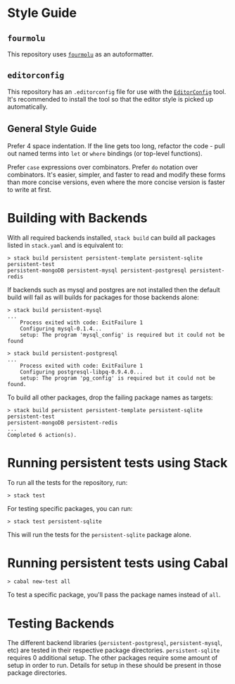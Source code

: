 # Style Guide

## `fourmolu`

This repository uses
[`fourmolu`](https://hackage.haskell.org/package/fourmolu) as an
autoformatter.

## `editorconfig`

This repository has an `.editorconfig` file for use with the
[`EditorConfig`](https://editorconfig.org/) tool. It's recommended to install
the tool so that the editor style is picked up automatically.

## General Style Guide

Prefer 4 space indentation. If the line gets too long, refactor the code - pull
out named terms into `let` or `where` bindings (or top-level functions).

Prefer `case` expressions over combinators. Prefer `do` notation over combinators.
It's easier, simpler, and faster to read and modify these forms than more
concise versions, even where the more concise version is faster to write at
first.

# Building with Backends

With all required backends installed, `stack build` can build all packages
listed in `stack.yaml` and is equivalent to:

```
> stack build persistent persistent-template persistent-sqlite persistent-test
persistent-mongoDB persistent-mysql persistent-postgresql persistent-redis
```

If backends such as mysql and postgres are not installed then the default build
will fail as will builds for packages for those backends alone:

```
> stack build persistent-mysql
...
    Process exited with code: ExitFailure 1
    Configuring mysql-0.1.4...
    setup: The program 'mysql_config' is required but it could not be found

> stack build persistent-postgresql
...
    Process exited with code: ExitFailure 1
    Configuring postgresql-libpq-0.9.4.0...
    setup: The program 'pg_config' is required but it could not be found.
```

To build all other packages, drop the failing package names as targets:

```
> stack build persistent persistent-template persistent-sqlite persistent-test
persistent-mongoDB persistent-redis
...
Completed 6 action(s).
```

# Running persistent tests using Stack

To run all the tests for the repository, run:

    > stack test

For testing specific packages, you can run:

    > stack test persistent-sqlite

This will run the tests for the `persistent-sqlite` package alone.

# Running persistent tests using Cabal

    > cabal new-test all

To test a specific package, you'll pass the package names instead of `all`.

# Testing Backends

The different backend libraries (`persistent-postgresql`, `persistent-mysql`, etc) are tested in their respective package directories.
`persistent-sqlite` requires 0 additional setup.
The other packages require some amount of setup in order to run.
Details for setup in these should be present in those package directories.
